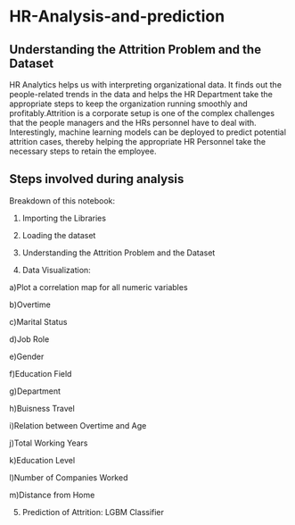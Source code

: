 # HR-Analysis-and-prediction


## Understanding the Attrition Problem and the Dataset
HR Analytics helps us with interpreting organizational data. It finds out the people-related trends in the data and helps the HR Department take the appropriate steps to keep the organization running smoothly and profitably.Attrition is a corporate setup is one of the complex challenges that the people managers and the HRs personnel have to deal with.
Interestingly, machine learning models can be deployed to predict potential attrition cases, thereby helping the appropriate HR Personnel take the necessary steps to retain the employee.



## Steps involved during analysis
Breakdown of this notebook:
1) Importing the Libraries

2) Loading the dataset

3) Understanding the Attrition Problem and the Dataset

4) Data Visualization:

a)Plot a correlation map for all numeric variables

b)Overtime

c)Marital Status

d)Job Role

e)Gender

f)Education Field

g)Department

h)Buisness Travel

i)Relation between Overtime and Age

j)Total Working Years

k)Education Level

l)Number of Companies Worked

m)Distance from Home


5) Prediction of Attrition: LGBM Classifier
